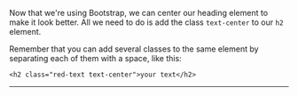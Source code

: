 <div class="challenge-instructions bootstrap"><div><section id="description">
<p>Now that we're using Bootstrap, we can center our heading element to make it look better. All we need to do is add the class <code>text-center</code> to our <code>h2</code> element.</p>
<p>Remember that you can add several classes to the same element by separating each of them with a space, like this:</p>
<pre class="language-html"><code class="language-html"><span class="token tag"><span class="token tag"><span class="token punctuation">&lt;</span>h2</span> <span class="token attr-name">class</span><span class="token attr-value"><span class="token punctuation attr-equals">=</span><span class="token punctuation">"</span>red-text text-center<span class="token punctuation">"</span></span><span class="token punctuation">&gt;</span></span>your text<span class="token tag"><span class="token tag"><span class="token punctuation">&lt;/</span>h2</span><span class="token punctuation">&gt;</span></span>
</code></pre>
</section></div><hr/></div>